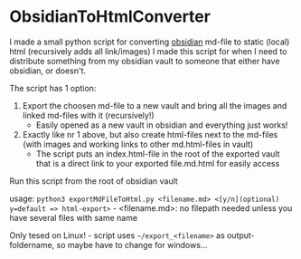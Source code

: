 # ObsidianToHtmlConverter
I made a small python script for converting [obsidian](https://obsidian.md/) md-file to static (local) html (recursively adds all link/images)
I made this script for when I need to distribute something from my obsidian vault to someone that either have obsidian, or doesn't.

The script has 1 option: 
1. Export the choosen md-file to a new vault and bring all the images and linked md-files with it (recursively!)
    - Easily opened as a new vault in obsidian and everything just works!
2. Exactly like nr 1 above, but also create html-files next to the md-files (with images and working links to other md.html-files in vault)
    - The script puts an index.html-file in the root of the exported vault that is a direct link to your exported file.md.html for easily access

Run this script from the root of obsidian vault

usage: 
`python3 exportMdFileToHtml.py <filename.md> <[y/n](optional) y=default => html-export>`
    - <filename.md>: no filepath needed unless you have several files with same name

Only tesed on Linux!
    - script uses `~/export_<filename>` as output-foldername, so maybe have to change for windows...

